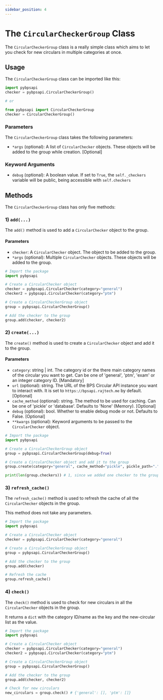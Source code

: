 ```yaml
---
sidebar_position: 4
---
```


# The `CircularCheckerGroup` Class

The `CircularCheckerGroup` class is a really simple class which aims to let you 
check for new circulars in multiple categories at once. 

## Usage

The `CircularCheckerGroup` class can be imported like this:

```python
import pybpsapi
checker = pybpsapi.CircularCheckerGroup()

# or

from pybpsapi import CircularCheckerGroup
checker = CircularCheckerGroup()
```

### Parameters

The `CircularCheckerGroup` class takes the following parameters:

- `*args` (optional): A list of `CircularChecker` objects. These objects will be 
added to the group while creation. [Optional]

### Keyword Arguments

- `debug` (optional): A boolean value. If set to `True`, the `self._checkers` variable will be public, being accessible with `self.checkers`


## Methods

The `CircularCheckerGroup` class has only five methods:

### 1) `add(...)`

The `add()` method is used to add a `CircularChecker` object to the group.


#### Parameters

- `checker`: A `CircularChecker` object. The object to be added to the group.
- `*args` (optional): Multiple `CircularChecker` objects. These objects will be added to the group.


```python
# Import the package
import pybpsapi

# Create a CircularChecker object
checker = pybpsapi.CircularChecker(category="general")
checker2 = pybpsapi.CircularChecker(category="ptm")

# Create a CircularCheckerGroup object
group = pybpsapi.CircularCheckerGroup()

# Add the checker to the group
group.add(checker, checker2)
```

### 2) `create(...)`

The `create()` method is used to create a `CircularChecker` object and add it to the group.

#### Parameters

- `category`: string | int. The category id or the there main category names of the circular you want to get. Can be one of 'general', 'ptm', 'exam' or an integer category ID. [Mandatory]
- `url` (optional): string. The URL of the BPS Circular API instance you want to interact with. It is set to `https://bpsapi.rajtech.me` by default. [Optional]
- `cache_method` (optional): string. The method to be used for caching. Can be one of 'pickle' or 'database'. Defaults to 'None' (Memory). [Optional]
- `debug` (optional): bool. Whether to enable debug mode or not. Defaults to False. [Optional]
- `**kwargs` (optional): Keyword arguments to be passed to the `CircularChecker` object.


```python
# Import the package
import pybpsapi

# Create a CircularCheckerGroup object
group = pybpsapi.CircularCheckerGroup(debug=True)

# Create a CircularChecker object and add it to the group
group.create(category="general", cache_method="pickle", pickle_path=".", pickle_name="cache")

print(len(group.checkers)) # 1, since we added one checker to the group using the create() method
```


### 3) `refresh_cache()`

The `refresh_cache()` method is used to refresh the cache of all the `CircularChecker` objects in the group.

This method does not take any parameters.

```python
# Import the package
import pybpsapi

# Create a CircularChecker object
checker = pybpsapi.CircularChecker(category="general")

# Create a CircularCheckerGroup object
group = pybpsapi.CircularCheckerGroup()

# Add the checker to the group
group.add(checker)

# Refresh the cache
group.refresh_cache()
```

### 4) `check()`

The `check()` method is used to check for new circulars in all the `CircularChecker` objects in the group.

It returns a `dict` with the category ID/name as the key and the new-circular list as the value.

```python
# Import the package
import pybpsapi

# Create a CircularChecker object
checker = pybpsapi.CircularChecker(category="general")
checker2 = pybpsapi.CircularChecker(category="ptm")

# Create a CircularCheckerGroup object
group = pybpsapi.CircularCheckerGroup()

# Add the checker to the group
group.add(checker, checker2)

# Check for new circulars
new_circulars = group.check() # {'general': [], 'ptm': []}
```